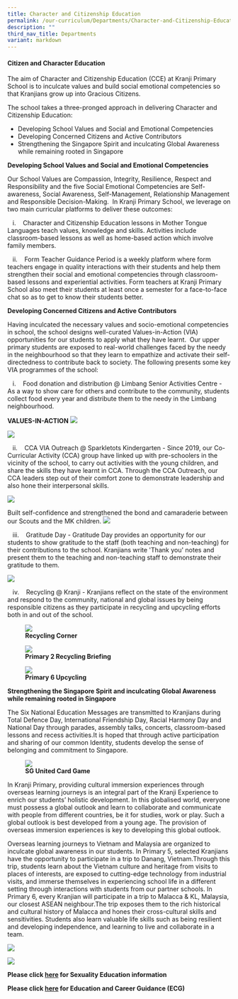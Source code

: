 ```yaml
---
title: Character and Citizenship Education
permalink: /our-curriculum/Departments/Character-and-Citizenship-Education/
description: ""
third_nav_title: Departments
variant: markdown
---
```

#### **Citizen and Character Education**

  
The aim of Character and Citizenship Education (CCE) at Kranji Primary School is to inculcate values and build social emotional competencies so that Kranjians grow up into Gracious Citizens.  
  
The school takes a three-pronged approach in delivering Character and Citizenship Education:

*   Developing School Values and Social and Emotional Competencies
*   Developing Concerned Citizens and Active Contributors
*   Strengthening the Singapore Spirit and inculcating Global Awareness while remaining rooted in Singapore

  
**Developing School Values and Social and Emotional Competencies**  

Our School Values are Compassion, Integrity, Resilience, Respect and Responsibility and the five Social Emotional Competencies are Self-awareness, Social Awareness, Self-Management, Relationship Management and Responsible Decision-Making.&nbsp; In Kranji Primary School, we leverage on two main curricular platforms to deliver these outcomes:

&nbsp; &nbsp;i.&nbsp; &nbsp;&nbsp;Character and Citizenship Education lessons&nbsp;in Mother Tongue Languages teach values, knowledge and skills. Activities include classroom-based lessons as well as home-based action which involve family members.

&nbsp; &nbsp;ii.&nbsp; &nbsp;&nbsp;Form Teacher Guidance Period&nbsp;is a weekly platform where form teachers engage in quality interactions with their students and help them strengthen their social and emotional competencies through classroom-based lessons and experiential activities. Form teachers at Kranji Primary School also meet their students at least once a semester for a face-to-face chat so as to get to know their students better.

  

**Developing Concerned Citizens and Active Contributors**

Having inculcated the necessary values and socio-emotional competencies in school, the school designs well-curated Values-in-Action (VIA) opportunities for our students to apply what they have learnt. &nbsp;Our upper primary students are exposed to real-world challenges faced by the needy in the neighbourhood so that they learn to empathize and activate their self-directedness to contribute back to society. The following presents some key VIA programmes of the school:

  

&nbsp;&nbsp;&nbsp;i.&nbsp; &nbsp;&nbsp;Food donation and distribution&nbsp;@ Limbang Senior Activities Centre - As a way to show care for others and contribute to the community, students collect food every year and distribute them to the needy in the Limbang neighbourhood.  

**VALUES-IN-ACTION**
![](/images/Our%20Curriculum/Departments/CCE/VIA_Food_Donation_2024.png)

![](/images/Our%20Curriculum/Departments/CCE/VIA_Food_Donation_2_2024.png)




  

&nbsp;&nbsp; ii.&nbsp; &nbsp;&nbsp;CCA VIA Outreach&nbsp;@ Sparkletots Kindergarten - Since 2019, our Co-Curricular Activity (CCA) group have linked up with pre-schoolers in the vicinity of the school, to carry out activities with the young children, and share the skills they have learnt in CCA. Through the CCA Outreach, our CCA leaders step out of their comfort zone to demonstrate leadership and also hone their interpersonal skills.

![](/images/Our%20Curriculum/Departments/CCE/VIA_Outreach_2_2019.png)

Built self-confidence and strengthened the bond and camaraderie between our Scouts and the MK children.
![](/images/Our%20Curriculum/Departments/CCE/VIA_Outreach_2023.png)



  

&nbsp; &nbsp;iii.&nbsp;&nbsp; &nbsp;Gratitude Day&nbsp;\- Gratitude Day provides an opportunity for our students to show gratitude to the staff (both teaching and non-teaching) for their contributions to the school. Kranjians write 'Thank you' notes and present them to the teaching and non-teaching staff to demonstrate their gratitude to them.  
	 
![](/images/Our%20Curriculum/Departments/CCE/Gratitude%20%20Day.png)

&nbsp; &nbsp;iv.&nbsp; &nbsp;&nbsp;Recycling&nbsp;@ Kranji - Kranjians reflect on the state of the environment and respond to the community, national and global issues by being responsible citizens as they participate in recycling and upcycling efforts both in and out of the school.


<figure>

<img src="/images/Our%20Curriculum/Departments/CCE/C4.jpg">

<figcaption> <strong> Recycling Corner </strong> </figcaption>

</figure>

<figure>

<img src="/images/Our%20Curriculum/Departments/CCE/C5.jpg">

<figcaption> <strong> Primary 2 Recycling Briefing </strong> </figcaption>

</figure>

<figure>

<img src="/images/Our%20Curriculum/Departments/CCE/C6.jpg">

<figcaption> <strong> Primary 6 Upcycling </strong> </figcaption>

</figure>

  

**Strengthening the Singapore Spirit and inculcating Global Awareness while remaining rooted in Singapore**

  

The Six National Education Messages are transmitted to Kranjians during Total Defence Day, International Friendship Day, Racial Harmony Day and National Day through parades, assembly talks, concerts, classroom-based lessons and recess activities.It is hoped that through active participation and sharing of our common Identity, students develop the sense of belonging and commitment to Singapore.

<figure>

<img src="/images/Our%20Curriculum/Departments/CCE/C7.jpg">

<figcaption> <strong> SG United Card Game </strong> </figcaption>

</figure>
  

In Kranji Primary, providing cultural immersion experiences through overseas learning journeys is an integral part of the Kranji Experience to enrich our students’ holistic development. In this globalised world, everyone must possess a global outlook and learn to collaborate and communicate with people from different countries, be it for studies, work or play. Such a global outlook is best developed from a young age. The provision of overseas immersion experiences is key to developing this global outlook.

  

Overseas learning journeys to Vietnam and Malaysia are organized to inculcate global awareness in our students. In Primary 5, selected Kranjians have the opportunity to participate in a trip to Danang, Vietnam.Through this trip, students learn about the Vietnam culture and heritage from visits to places of interests, are exposed to cutting-edge technology from industrial visits, and immerse themselves in experiencing school life in a different setting through interactions with students from our partner schools. In Primary 6, every Kranjian will participate in a trip to Malacca &amp; KL, Malaysia, our closest ASEAN neighbour.The trip exposes them to the rich historical and cultural history of Malacca and hones their cross-cultural skills and sensitivities. Students also learn valuable life skills such as being resilient and developing independence, and learning to live and collaborate in a team.&nbsp;&nbsp;

  
![](/images/Our%20Curriculum/Departments/CCE/C8.jpg)

![](/images/Our%20Curriculum/Departments/CCE/C9.jpg)

**Please click [here](/Sexuality-Education/) for Sexuality Education information**

**Please click [here](https://www.myskillsfuture.gov.sg/content/student/en/primary.html) for Education and Career Guidance (ECG)**